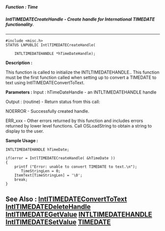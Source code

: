 ##### Function : Time
##### IntlTIMEDATECreateHandle - Create handle for International TIMEDATE functionality.
---
```
#include <misc.h>
STATUS LNPUBLIC IntlTIMEDATECreateHandle(

	INTLTIMEDATEHANDLE *hTimeDateHandle);
```
**Description :**

This function is called to initialize the INTLTIMEDATEHANDLE..  This function  
must be the first function called when setting up to convert a TIMEDATE to text 
using IntlTIMEDATEConvertToText.


**Parameters :**
Input :
hTimeDateHandle  -  an INTLTIMEDATEHANDLE handle

Output :
(routine)  -  Return status from this call: 

NOERROR - Successfully created handle.

ERR_xxx - Other errors returned by this function and includes errors returned by lower level functions. Call OSLoadString to obtain a string to display to the user.



**Sample Usage :**
```
INTLTIMEDATEHANDLE hTimeDate;

if(error = IntlTIMEDATECreateHandle( &hTimeDate ))
{
	printf ("Error: unable to convert TIMEDATE to text.\n");
       TimeStringLen = 0;
	ItemText[TimeStringLen] = '\0';
	break;
}
```
**See Also :**
[IntlTIMEDATEConvertToText](/domino-c-api-docs/reference/Func/IntlTIMEDATEConvertToText)
[IntlTIMEDATEDeleteHandle](/domino-c-api-docs/reference/Func/IntlTIMEDATEDeleteHandle)
[IntlTIMEDATEGetValue](/domino-c-api-docs/reference/Func/IntlTIMEDATEGetValue)
[INTLTIMEDATEHANDLE](/domino-c-api-docs/reference/Data/INTLTIMEDATEHANDLE)
[IntlTIMEDATESetValue](/domino-c-api-docs/reference/Func/IntlTIMEDATESetValue)
[TIMEDATE](/domino-c-api-docs/reference/Data/TIMEDATE)
---
